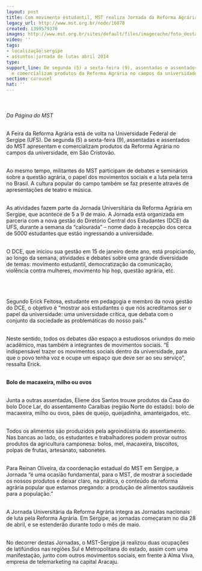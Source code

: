 ```yaml
---
layout: post
title: Com movimento estudantil, MST realiza Jornada da Reforma Agrária na UFS
legacy_url: http://www.mst.org.br/node/16078
created: 1399579370
images: http://www.mst.org.br/sites/default/files/imagecache/foto_destaque/SE.png
video: ''
tags:
- localização:sergipe
- assuntos:jornada de lutas abril 2014
type: 
support_line: De segunda (5) a sexta-feira (9), assentadas e assentados do MST apresentam
  e comercializam produtos da Reforma Agrária no campos da universidade, em São Cristovão.
section: carousel
hat: ''
---
```

<p><img style="margin: 10px;" src="http://www.mst.org.br/sites/default/files/SE_0.png" alt=""><br><em><br>Da Página do MST<br><br></em></p><p>A Feira da Reforma Agrária está de volta na Universidade Federal de Sergipe (UFS). De segunda (5) a sexta-feira (9), assentadas e assentados do MST apresentam e comercializam produtos da Reforma Agrária no campos da universidade, em São Cristovão.&nbsp;</p><p><br>Ao mesmo tempo, militantes do MST participam de debates e seminários sobre a questão agrária, o papel dos movimentos sociais e a luta pela terra no Brasil. A cultura popular do campo também se faz presente através de apresentações de teatro e música.</p><p><br>As atividades fazem parte da Jornada Universitária da Reforma Agrária em Sergipe, que acontece de 5 a 9 de maio. A Jornada está organizada em parceria com a nova gestão do Diretório Central dos Estudantes (DCE) da UFS, durante a semana da “calourada” – nome dado à recepção dos cerca de 5000 estudantes que estão ingressando a universidade.</p><p><br>O DCE, que iniciou sua gestão em 15 de janeiro deste ano, está propiciando, ao longo da semana, atividades e debates sobre uma grande diversidade de temas: movimento estudantil, democratização da comunicação, violência contra mulheres, movimento hip hop, questão agrária, etc.</p><p><img style="margin: 10px;" src="http://www.mst.org.br/sites/default/files/see.png" alt=""></p><p><br>Segundo Erick Feitosa, estudante em pedagogia e membro da nova gestão do DCE, o objetivo é “mostrar aos estudantes o que nós acreditamos ser o papel da universidade: uma universidade crítica, que debata com o conjunto da sociedade as problemáticas do nosso país.”&nbsp;</p><p><br>Neste sentido, todos os debates dão espaço a estudiosos oriundos do meio acadêmico, mas também a integrantes de movimentos sociais. “É indispensável trazer os movimentos sociais dentro da universidade, para que o povo tenha voz e ocupe um espaço que deve ser ao seu serviço”, ressalta Erick.</p><p><br><strong>Bolo de macaxeira, milho ou ovos</strong></p><p><br>Junta a outras assentadas, Eliene dos Santos trouxe produtos da Casa do bolo Doce Lar, do assentamento Caraíbas (região Norte do estado): bolo de macaxeira, milho ou ovos, pães de queijo, queijadinha, amanteigados, etc.&nbsp;</p><p><br>Todos os alimentos são produzidos pela agroindústria do assentamento. Nas bancas ao lado, os estudantes e trabalhadores podem provar outros produtos da agricultura camponesa: bolos, mel, macaxeira, biscoitos, polpas de frutas, artesanato, sabonetes.</p><p><br>Para Reinan Oliveira, da coordenação estadual do MST em Sergipe, a Jornada “é uma ocasião fundamental, para o MST, de mostrar à sociedade os nossos produtos e deixar claro, na prática, o conteúdo da reforma agrária popular que estamos pregando: a produção de alimentos saudáveis para a população.”</p><p><br>A Jornada Universitária da Reforma Agrária integra as Jornadas nacionais de luta pela Reforma Agrária. Em Sergipe, as jornadas começaram no dia 28 de abril, e se estenderão durante todo o mês de maio.&nbsp;</p><p><br>No decorrer destas Jornadas, o MST-Sergipe já realizou duas ocupações de latifúndios nas regiões Sul e Metropolitana do estado, assim com uma manifestação, junto com outros movimentos sociais, em frente à Alma Viva, empresa de telemarketing na capital Aracaju.</p><p>&nbsp;</p>

